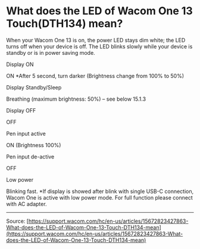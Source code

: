 # What does the LED of Wacom One 13 Touch(DTH134) mean?

When your Wacom One 13 is on, the power LED stays dim white; the LED turns off when your device is off. The LED blinks slowly while your device is standby or is in power saving mode.









Display ON




ON
*After 5 second, turn darker (Brightness change from 100% to 50%)






Display Standby/Sleep




Breathing (maximum brightness: 50%) – see below 15.1.3






Display OFF




OFF






Pen input active




ON (Brightness 100%)






Pen input de-active




OFF






Low power




Blinking fast.
*If display is showed after blink with single USB-C connection, Wacom One is active with low power mode. For full function please connect with AC adapter.

---
Source: [https://support.wacom.com/hc/en-us/articles/15672823427863-What-does-the-LED-of-Wacom-One-13-Touch-DTH134-mean](https://support.wacom.com/hc/en-us/articles/15672823427863-What-does-the-LED-of-Wacom-One-13-Touch-DTH134-mean)
